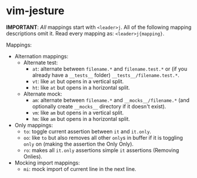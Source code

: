 # vim-jesture

**IMPORTANT**: _All_ mappings start with `<leader>j`. All of the following mapping
descriptions omit it. Read every mapping as: `<leader>j{mapping}`.

Mappings:
- Alternation mappings:
  - Alternate test:
    - `at`: alternate between `filename.*` and `filename.test.*` or (if you already have a `__tests__` folder) `__tests__/filename.test.*`.
    - `vt`: like `at` but opens in a vertical split.
    - `ht`: like `at` but opens in a horizontal split.
  - Alternate mock:
    - `am`: alternate between `filename.*` and `__mocks__/filename.*` (and optionally create `__mocks__` directory if it doesn't exist).
    - `vm`: like `am` but opens in a vertical split.
    - `hm`: like `am` but opens in a horizontal split.
- Only mappings:
  - `to`: toggle current assertion between `it` and `it.only`.
  - `oo`: like `to` but also removes all other `only`s in buffer if it is toggling `only` on (making the assertion the Only Only).
  - `ro`: makes all `it.only` assertions simple `it` assertions (Removing Onlies).
- Mocking import mappings:
  - `mi`: mock import of current line in the next line.
